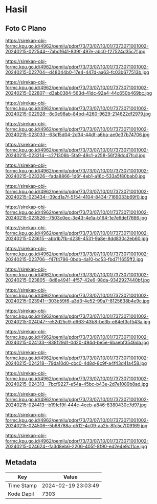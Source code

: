 # Hasil

## Foto C Plano

https://sirekap-obj-formc.kpu.go.id/4962/pemilu/pdpr/73/73/07/10/01/7373071001002-20240215-022544--7abdf641-839f-497e-abc0-f27524d35c7f.jpg

https://sirekap-obj-formc.kpu.go.id/4962/pemilu/pdpr/73/73/07/10/01/7373071001002-20240215-022704--d48044b0-17e4-447d-aa63-fc03b677513b.jpg

https://sirekap-obj-formc.kpu.go.id/4962/pemilu/pdpr/73/73/07/10/01/7373071001002-20240215-022807--d3ab0384-563d-41dc-92a4-44c650b469bc.jpg

https://sirekap-obj-formc.kpu.go.id/4962/pemilu/pdpr/73/73/07/10/01/7373071001002-20240215-022928--8c0e98ab-84bd-4260-9629-214622df2979.jpg

https://sirekap-obj-formc.kpu.go.id/4962/pemilu/pdpr/73/73/07/10/01/7373071001002-20240215-023033--63c15d04-2d34-44df-a6ba-ae0e37b74706.jpg

https://sirekap-obj-formc.kpu.go.id/4962/pemilu/pdpr/73/73/07/10/01/7373071001002-20240215-023214--c271306b-5fa9-49c1-a258-56f28dc47fcd.jpg

https://sirekap-obj-formc.kpu.go.id/4962/pemilu/pdpr/73/73/07/10/01/7373071001002-20240215-023326--fada8866-1d6f-4eb1-a16c-533a5f80bab0.jpg

https://sirekap-obj-formc.kpu.go.id/4962/pemilu/pdpr/73/73/07/10/01/7373071001002-20240215-023434--39cd1a7f-5154-4104-8434-7169033b69f0.jpg

https://sirekap-obj-formc.kpu.go.id/4962/pemilu/pdpr/73/73/07/10/01/7373071001002-20240215-023526--7503c0ec-3e43-4e1a-b164-1e7e6def7666.jpg

https://sirekap-obj-formc.kpu.go.id/4962/pemilu/pdpr/73/73/07/10/01/7373071001002-20240215-023615--abb1b7fb-d239-4531-9a8e-8dd830c2eb60.jpg

https://sirekap-obj-formc.kpu.go.id/4962/pemilu/pdpr/73/73/07/10/01/7373071001002-20240215-023706--f47f4786-0bdb-4a10-bc53-fbd711655ff2.jpg

https://sirekap-obj-formc.kpu.go.id/4962/pemilu/pdpr/73/73/07/10/01/7373071001002-20240215-023805--8d8e4941-4f57-42e6-98da-9342927440bf.jpg

https://sirekap-obj-formc.kpu.go.id/4962/pemilu/pdpr/73/73/07/10/01/7373071001002-20240215-023941--303b59f6-a3d3-4e52-99a7-8125638b4e9c.jpg

https://sirekap-obj-formc.kpu.go.id/4962/pemilu/pdpr/73/73/07/10/01/7373071001002-20240215-024047--e52d25c9-d663-43b8-be3b-e84ef3cf543a.jpg

https://sirekap-obj-formc.kpu.go.id/4962/pemilu/pdpr/73/73/07/10/01/7373071001002-20240215-024133--838f29d1-0d20-494d-be5e-6baebf3546da.jpg

https://sirekap-obj-formc.kpu.go.id/4962/pemilu/pdpr/73/73/07/10/01/7373071001002-20240215-024218--79da10d0-cbc0-4d8d-8c9f-a4f43d41a458.jpg

https://sirekap-obj-formc.kpu.go.id/4962/pemilu/pdpr/73/73/07/10/01/7373071001002-20240215-024313--7bcf9227-e54a-45bc-b43e-2d7e1089b8ad.jpg

https://sirekap-obj-formc.kpu.go.id/4962/pemilu/pdpr/73/73/07/10/01/7373071001002-20240215-024413--b19fc19f-444c-4ceb-a846-8380430c7d97.jpg

https://sirekap-obj-formc.kpu.go.id/4962/pemilu/pdpr/73/73/07/10/01/7373071001002-20240215-024506--5b68788a-d512-4c09-aa2b-8fc5c7f09169.jpg

https://sirekap-obj-formc.kpu.go.id/4962/pemilu/pdpr/73/73/07/10/01/7373071001002-20240215-024624--fa3d8eb6-2206-405f-8f90-ed2e4e9c11ce.jpg


## Metadata

| Key        | Value               |
| ---------- | ------------------- |
| Time Stamp | 2024-02-19 23:03:49 |
| Kode Dapil | 7303                |



